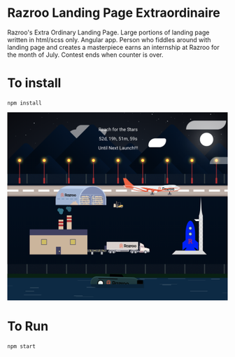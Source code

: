 # Razroo Landing Page Extraordinaire
Razroo's Extra Ordinary Landing Page. Large portions of landing page
written in html/scss only. Angular app. Person who fiddles around with landing 
page and creates a masterpiece earns an internship at Razroo for 
the month of July. Contest ends when counter is over.

# To install 
`npm install`

![Landing Page](apps/razroo/src/assets/images/screen-shot.png)

# To Run 
`npm start`
